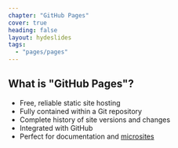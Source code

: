 ```yaml
---
chapter: "GitHub Pages"
cover: true
heading: false
layout: hydeslides
tags:
  - "pages/pages"
---
```


## What is "GitHub Pages"?

* Free, reliable static site hosting
* Fully contained within a Git repository
* Complete history of site versions and changes
* Integrated with GitHub
* Perfect for documentation and [microsites](http://en.wikipedia.org/wiki/Microsite)
